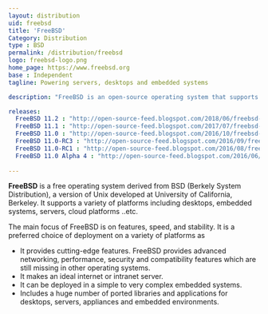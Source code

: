 ```yaml
---
layout: distribution
uid: freebsd
title: 'FreeBSD'
Category: Distribution
type : BSD
permalink: /distribution/freebsd
logo: freebsd-logo.png
home_page: https://www.freebsd.org
base : Independent
tagline: Powering servers, desktops and embedded systems

description: "FreeBSD is an open-source operating system that supports a variety of platforms with the key focus on features, speed, and stability"

releases:
  FreeBSD 11.2 : "http://open-source-feed.blogspot.com/2018/06/freebsd-112-released-with-updated-gnome.html"
  FreeBSD 11.1 : "http://open-source-feed.blogspot.com/2017/07/freebsd-111-released-with-support-for.html"
  FreeBSD 11.0 : "http://open-source-feed.blogspot.com/2016/10/freebsd-110-release-is-available-now.html"
  FreeBSD 11.0-RC3 : "http://open-source-feed.blogspot.com/2016/09/freebsd-110-rc3-released.html"
  FreeBSD 11.0-RC1 : "http://open-source-feed.blogspot.com/2016/08/freebsd-110-rc1-released.html"
  FreeBSD 11.0 Alpha 4 : "http://open-source-feed.blogspot.com/2016/06/freebsd-110-alpha-4-is-available-now.html"
  
---
```


**FreeBSD** is a free operating system derived from BSD (Berkely System Distribution), a version of Unix developed at University of California, Berkeley. It supports a variety of platforms including desktops, embedded systems, servers, cloud platforms ..etc.

The main focus of FreeBSD is on features, speed, and stability. It is a preferred choice of deployment on a variety of platforms as
- It provides cutting-edge features. FreeBSD provides advanced networking, performance, security and compatibility features which are still missing in other operating systems.
- It makes an ideal internet or intranet server.
- It can be deployed in a simple to very complex embedded systems.
- Includes a huge number of ported libraries and applications for desktops, servers, appliances and embedded environments.
